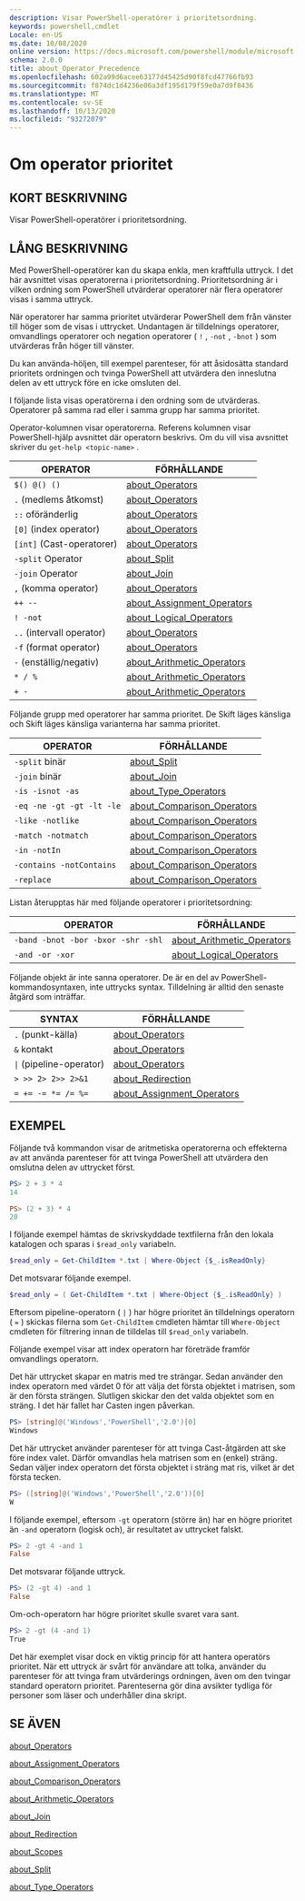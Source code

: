 ```yaml
---
description: Visar PowerShell-operatörer i prioritetsordning.
keywords: powershell,cmdlet
Locale: en-US
ms.date: 10/08/2020
online version: https://docs.microsoft.com/powershell/module/microsoft.powershell.core/about/about_operator_precedence?view=powershell-5.1&WT.mc_id=ps-gethelp
schema: 2.0.0
title: about_Operator_Precedence
ms.openlocfilehash: 602a99d6acee63177d45425d90f8fcd47766fb93
ms.sourcegitcommit: f874dc1d4236e06a3df195d179f59e0a7d9f8436
ms.translationtype: MT
ms.contentlocale: sv-SE
ms.lasthandoff: 10/13/2020
ms.locfileid: "93272079"
---
```

# <a name="about-operator-precedence"></a>Om operator prioritet

## <a name="short-description"></a>KORT BESKRIVNING
Visar PowerShell-operatörer i prioritetsordning.

## <a name="long-description"></a>LÅNG BESKRIVNING

Med PowerShell-operatörer kan du skapa enkla, men kraftfulla uttryck. I det här avsnittet visas operatorerna i prioritetsordning. Prioritetsordning är i vilken ordning som PowerShell utvärderar operatorer när flera operatorer visas i samma uttryck.

När operatorer har samma prioritet utvärderar PowerShell dem från vänster till höger som de visas i uttrycket. Undantagen är tilldelnings operatorer, omvandlings operatorer och negation operatorer ( `!` , `-not` , `-bnot` ) som utvärderas från höger till vänster.

Du kan använda-höljen, till exempel parenteser, för att åsidosätta standard prioritets ordningen och tvinga PowerShell att utvärdera den inneslutna delen av ett uttryck före en icke omsluten del.

I följande lista visas operatörerna i den ordning som de utvärderas. Operatorer på samma rad eller i samma grupp har samma prioritet.

Operator-kolumnen visar operatorerna. Referens kolumnen visar PowerShell-hjälp avsnittet där operatorn beskrivs. Om du vill visa avsnittet skriver du `get-help <topic-name>` .

|         OPERATOR         |           FÖRHÅLLANDE            |
| ------------------------ | ------------------------------ |
| `$() @() ()`             | [about_Operators][]            |
| `.` (medlems åtkomst)      | [about_Operators][]            |
| `::` oföränderlig            | [about_Operators][]            |
| `[0]` (index operator)   | [about_Operators][]            |
| `[int]` (Cast-operatorer) | [about_Operators][]            |
| `-split` Operator         | [about_Split][]                |
| `-join` Operator          | [about_Join][]                 |
| `,` (komma operator)     | [about_Operators][]            |
| `++ --`                  | [about_Assignment_Operators][] |
| `! -not`                 | [about_Logical_Operators][]    |
| `..` (intervall operator)    | [about_Operators][]            |
| `-f` (format operator)   | [about_Operators][]            |
| `-` (enställig/negativ)     | [about_Arithmetic_Operators][] |
| `* / %`                  | [about_Arithmetic_Operators][] |
| `+ -`                    | [about_Arithmetic_Operators][] |

Följande grupp med operatorer har samma prioritet. De Skift läges känsliga och Skift läges känsliga varianterna har samma prioritet.

|         OPERATOR          |           FÖRHÅLLANDE            |
| ------------------------- | ------------------------------ |
| `-split` binär         | [about_Split][]                |
| `-join` binär          | [about_Join][]                 |
| `-is -isnot -as`          | [about_Type_Operators][]       |
| `-eq -ne -gt -gt -lt -le` | [about_Comparison_Operators][] |
| `-like -notlike`          | [about_Comparison_Operators][] |
| `-match -notmatch`        | [about_Comparison_Operators][] |
| `-in -notIn`              | [about_Comparison_Operators][] |
| `-contains -notContains`  | [about_Comparison_Operators][] |
| `-replace`                | [about_Comparison_Operators][] |

Listan återupptas här med följande operatorer i prioritetsordning:

|                OPERATOR                 |           FÖRHÅLLANDE            |
| --------------------------------------- | ------------------------------ |
| `-band -bnot -bor -bxor -shr -shl`      | [about_Arithmetic_Operators][] |
| `-and -or -xor`                         | [about_Logical_Operators][]    |

Följande objekt är inte sanna operatorer. De är en del av PowerShell-kommandosyntaxen, inte uttrycks syntax. Tilldelning är alltid den senaste åtgärd som inträffar.

|                SYNTAX                   |           FÖRHÅLLANDE            |
| --------------------------------------- | ------------------------------ |
| `.` (punkt-källa)                        | [about_Operators][]            |
| `&` kontakt                              | [about_Operators][]            |
| <code>&#124;</code> (pipeline-operator) | [about_Operators][]            |
| `> >> 2> 2>> 2>&1`                      | [about_Redirection][]          |
| `= += -= *= /= %=`                      | [about_Assignment_Operators][] |

## <a name="examples"></a>EXEMPEL

Följande två kommandon visar de aritmetiska operatorerna och effekterna av att använda parenteser för att tvinga PowerShell att utvärdera den omslutna delen av uttrycket först.

```powershell
PS> 2 + 3 * 4
14

PS> (2 + 3) * 4
20
```

I följande exempel hämtas de skrivskyddade textfilerna från den lokala katalogen och sparas i `$read_only` variabeln.

```powershell
$read_only = Get-ChildItem *.txt | Where-Object {$_.isReadOnly}
```

Det motsvarar följande exempel.

```powershell
$read_only = ( Get-ChildItem *.txt | Where-Object {$_.isReadOnly} )
```

Eftersom pipeline-operatorn ( `|` ) har högre prioritet än tilldelnings operatorn ( `=` ) skickas filerna som `Get-ChildItem` cmdleten hämtar till `Where-Object` cmdleten för filtrering innan de tilldelas till `$read_only` variabeln.

Följande exempel visar att index operatorn har företräde framför omvandlings operatorn.

Det här uttrycket skapar en matris med tre strängar. Sedan använder den index operatorn med värdet 0 för att välja det första objektet i matrisen, som är den första strängen. Slutligen skickar den det valda objektet som en sträng. I det här fallet har Casten ingen påverkan.

```powershell
PS> [string]@('Windows','PowerShell','2.0')[0]
Windows
```

Det här uttrycket använder parenteser för att tvinga Cast-åtgärden att ske före index valet. Därför omvandlas hela matrisen som en (enkel) sträng. Sedan väljer index operatorn det första objektet i sträng mat ris, vilket är det första tecken.

```powershell
PS> ([string]@('Windows','PowerShell','2.0'))[0]
W
```

I följande exempel, eftersom `-gt` operatorn (större än) har en högre prioritet än `-and` operatorn (logisk och), är resultatet av uttrycket falskt.

```powershell
PS> 2 -gt 4 -and 1
False
```

Det motsvarar följande uttryck.

```powershell
PS> (2 -gt 4) -and 1
False
```

Om-och-operatorn har högre prioritet skulle svaret vara sant.

```powershell
PS> 2 -gt (4 -and 1)
True
```

Det här exemplet visar dock en viktig princip för att hantera operatörs prioritet. När ett uttryck är svårt för användare att tolka, använder du parenteser för att tvinga fram utvärderings ordningen, även om den tvingar standard operatorn prioritet. Parenteserna gör dina avsikter tydliga för personer som läser och underhåller dina skript.

## <a name="see-also"></a>SE ÄVEN

[about_Operators][]

[about_Assignment_Operators][]

[about_Comparison_Operators][]

[about_Arithmetic_Operators][]

[about_Join][]

[about_Redirection][]

[about_Scopes][]

[about_Split][]

[about_Type_Operators][]

<!-- reference links -->
[about_Arithmetic_Operators]: about_Arithmetic_Operators.md
[about_Assignment_Operators]: about_Assignment_Operators.md
[about_Comparison_Operators]: about_Comparison_Operators.md
[about_Join]: about_Join.md
[about_Logical_Operators]: about_logical_operators.md
[about_Operators]: about_Operators.md
[about_Redirection]: about_Redirection.md
[about_Scopes]: about_Scopes.md
[about_Split]: about_Split.md
[about_Type_Operators]: about_Type_Operators.md
